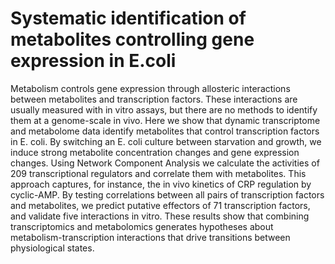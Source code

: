 # Systematic identification of metabolites controlling gene expression in E.coli
Metabolism controls gene expression through allosteric interactions between metabolites and transcription factors. These interactions are usually measured with in vitro assays, but there are no methods to identify them at a genome-scale in vivo. Here we show that dynamic transcriptome and metabolome data identify metabolites that control transcription factors in E. coli. By switching an E. coli culture between starvation and growth, we induce strong metabolite concentration changes and gene expression changes. Using Network Component Analysis we calculate the activities of 209 transcriptional regulators and correlate them with metabolites. This approach captures, for instance, the in vivo kinetics of CRP regulation by cyclic-AMP. By testing correlations between all pairs of transcription factors and metabolites, we predict putative effectors of 71 transcription factors, and validate five interactions in vitro. These results show that combining transcriptomics and metabolomics generates hypotheses about metabolism-transcription interactions that drive transitions between physiological states. 
